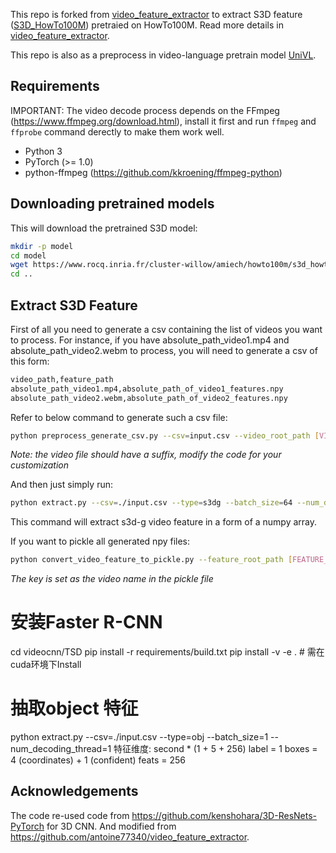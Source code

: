 
This repo is forked from [video_feature_extractor](https://github.com/antoine77340/video_feature_extractor) to extract S3D feature ([S3D_HowTo100M](https://github.com/antoine77340/S3D_HowTo100M)) pretraied on HowTo100M. Read more details in [video_feature_extractor](https://github.com/antoine77340/video_feature_extractor).

This repo is also as a preprocess in video-language pretrain model [UniVL](https://github.com/microsoft/UniVL).

## Requirements

IMPORTANT: The video decode process depends on the FFmpeg (https://www.ffmpeg.org/download.html), install it first and run `ffmpeg` and `ffprobe` command derectly to make them work well.

- Python 3
- PyTorch (>= 1.0)
- python-ffmpeg (https://github.com/kkroening/ffmpeg-python)

## Downloading pretrained models
This will download the pretrained S3D model:

```sh
mkdir -p model
cd model
wget https://www.rocq.inria.fr/cluster-willow/amiech/howto100m/s3d_howto100m.pth
cd ..
```

## Extract S3D Feature

First of all you need to generate a csv containing the list of videos you
want to process. For instance, if you have absolute_path_video1.mp4 and absolute_path_video2.webm to process,
you will need to generate a csv of this form:

```sh
video_path,feature_path
absolute_path_video1.mp4,absolute_path_of_video1_features.npy
absolute_path_video2.webm,absolute_path_of_video2_features.npy
```

Refer to below command to generate such a csv file:
```sh
python preprocess_generate_csv.py --csv=input.csv --video_root_path [VIDEO_PATH] --feature_root_path [FEATURE_PATH] --csv_save_path .
```
*Note: the video file should have a suffix, modify the code for your customization*


And then just simply run:

```sh
python extract.py --csv=./input.csv --type=s3dg --batch_size=64 --num_decoding_thread=4
```
This command will extract s3d-g video feature in a form of a numpy array.

If you want to pickle all generated npy files:
```sh
python convert_video_feature_to_pickle.py --feature_root_path [FEATURE_PATH] --pickle_root_path . --pickle_name input.pickle
```
*The key is set as the video name in the pickle file*

# 安装Faster R-CNN
cd videocnn/TSD
pip install -r requirements/build.txt
pip install -v -e .  # 需在cuda环境下Install

# 抽取object 特征
python extract.py --csv=./input.csv --type=obj --batch_size=1 --num_decoding_thread=1
特征维度: second * (1 + 5 + 256)
label = 1
boxes = 4 (coordinates) + 1 (confident)
feats = 256

## Acknowledgements
The code re-used code from https://github.com/kenshohara/3D-ResNets-PyTorch
for 3D CNN. And modified from https://github.com/antoine77340/video_feature_extractor.
